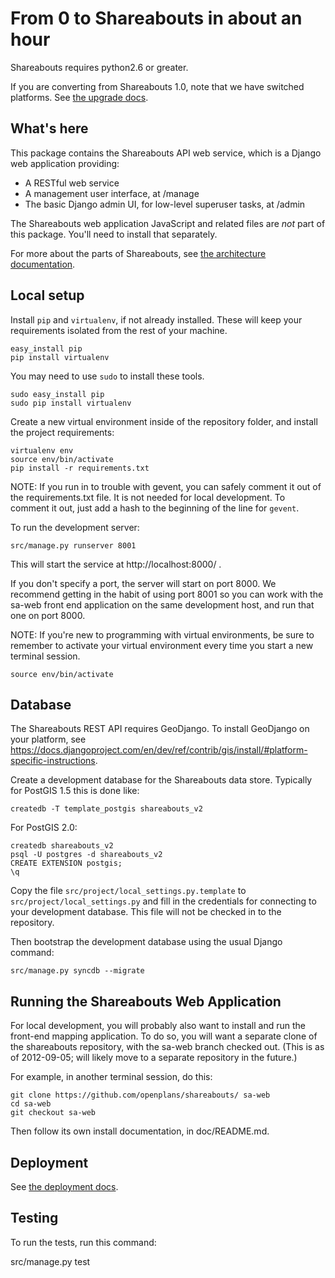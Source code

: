 From 0 to Shareabouts in about an hour
======================================
Shareabouts requires python2.6 or greater.

If you are converting from Shareabouts 1.0, note that
we have switched platforms. See [the upgrade docs](UPGRADE.md).


What's here
------------

This package contains the Shareabouts API web service,
which is a Django web application providing:

* A RESTful web service
* A management user interface, at /manage
* The basic Django admin UI, for low-level superuser tasks, at /admin

The Shareabouts web application JavaScript and related files are
*not* part of this package. You'll need to install that separately.

For more about the parts of Shareabouts,
see [the architecture documentation](ARCHITECTURE.md).


Local setup
------------

Install `pip` and `virtualenv`, if not already installed.  These will keep your
requirements isolated from the rest of your machine.

    easy_install pip
    pip install virtualenv

You may need to use `sudo` to install these tools.

    sudo easy_install pip
    sudo pip install virtualenv

Create a new virtual environment inside of the repository folder, and install
the project requirements:

    virtualenv env
    source env/bin/activate
    pip install -r requirements.txt

NOTE: If you run in to trouble with gevent, you can safely comment it out of
the requirements.txt file.  It is not needed for local development.  To comment
it out, just add a hash to the beginning of the line for `gevent`.

To run the development server:

    src/manage.py runserver 8001

This will start the service at http://localhost:8000/ .

If you don't specify a port, the server will start on port 8000.
We recommend getting in the habit of using port 8001 so you can
work with the sa-web front end application on the same development
host, and run that one on port 8000.

NOTE: If you're new to programming with virtual environments, be sure to remember
to activate your virtual environment every time you start a new terminal session.

    source env/bin/activate

Database
--------

The Shareabouts REST API requires GeoDjango.  To install GeoDjango on your
platform, see https://docs.djangoproject.com/en/dev/ref/contrib/gis/install/#platform-specific-instructions.

Create a development database for the Shareabouts data store.
Typically for PostGIS 1.5 this is done like:

    createdb -T template_postgis shareabouts_v2
    
For PostGIS 2.0:
    
    createdb shareabouts_v2
    psql -U postgres -d shareabouts_v2 
    CREATE EXTENSION postgis;    
    \q

Copy the file
`src/project/local_settings.py.template` to `src/project/local_settings.py` and fill in the
credentials for connecting to your development database.  This file will not be
checked in to the repository.

Then bootstrap the development database using the usual Django command:

    src/manage.py syncdb --migrate


Running the Shareabouts Web Application
-----------------------------------------

For local development, you will probably also want to install and run the
front-end mapping application.  To do so, you will want a separate clone
of the shareabouts repository, with the sa-web branch checked out.
(This is as of 2012-09-05; will likely move to a separate repository
in the future.)

For example, in another terminal session, do this:

    git clone https://github.com/openplans/shareabouts/ sa-web
    cd sa-web
    git checkout sa-web

Then follow its own install documentation, in doc/README.md.


Deployment
-------------

See [the deployment docs](DEPLOY.md).


Testing
--------

To run the tests, run this command:

  src/manage.py test

